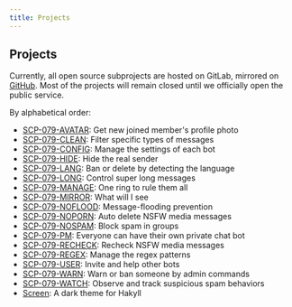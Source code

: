 ```yaml
---
title: Projects
---
```


## Projects

Currently, all open source subprojects are hosted on GitLab, mirrored on <a href="https://github.com/scp-079" target="_blank">GitHub</a>. Most of the projects will remain closed until we officially open the public service.

By alphabetical order:

- <a href="https://github.com/scp-079/scp-079-avatar" target="_blank">SCP-079-AVATAR</a>: 
Get new joined member's profile photo
- <a href="https://github.com/scp-079/scp-079-clean" target="_blank">SCP-079-CLEAN</a>: 
Filter specific types of messages
- <a href="https://github.com/scp-079/scp-079-config" target="_blank">SCP-079-CONFIG</a>: 
Manage the settings of each bot
- <a href="https://github.com/scp-079/scp-079-hide" target="_blank">SCP-079-HIDE</a>: 
Hide the real sender
- <a href="https://github.com/scp-079/scp-079-lang" target="_blank">SCP-079-LANG</a>: 
Ban or delete by detecting the language
- <a href="https://github.com/scp-079/scp-079-long" target="_blank">SCP-079-LONG</a>: 
Control super long messages
- <a href="https://github.com/scp-079/scp-079-manage" target="_blank">SCP-079-MANAGE</a>: 
One ring to rule them all
- <a href="https://github.com/scp-079/scp-079-mirror" target="_blank">SCP-079-MIRROR</a>: 
What will I see
- <a href="https://github.com/scp-079/scp-079-noflood" target="_blank">SCP-079-NOFLOOD</a>: 
Message-flooding prevention
- <a href="https://github.com/scp-079/scp-079-noporn" target="_blank">SCP-079-NOPORN</a>: 
Auto delete NSFW media messages
- <a href="https://github.com/scp-079/scp-079-nospam" target="_blank">SCP-079-NOSPAM</a>: 
Block spam in groups
- <a href="https://github.com/scp-079/scp-079-pm" target="_blank">SCP-079-PM</a>: 
Everyone can have their own private chat bot
- <a href="https://github.com/scp-079/scp-079-recheck" target="_blank">SCP-079-RECHECK</a>: 
Recheck NSFW media messages
- <a href="https://github.com/scp-079/scp-079-regex" target="_blank">SCP-079-REGEX</a>: 
Manage the regex patterns
- <a href="https://github.com/scp-079/scp-079-user" target="_blank">SCP-079-USER</a>: 
Invite and help other bots
- <a href="https://github.com/scp-079/scp-079-warn" target="_blank">SCP-079-WARN</a>: 
Warn or ban someone by admin commands
- <a href="https://github.com/scp-079/scp-079-watch" target="_blank">SCP-079-WATCH</a>: 
Observe and track suspicious spam behaviors
- <a href="https://github.com/scp-079/screen" target="_blank">Screen</a>: 
A dark theme for Hakyll

<audio src="/audio/page/projects.ogg" autoplay></audio>
